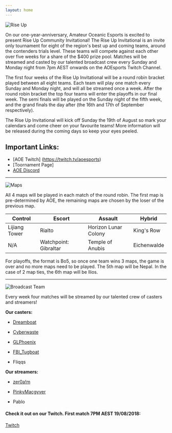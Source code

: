```yaml
---
layout: home
---
```



![Rise Up](https://i.imgur.com/CEQkGoI.png)


On our one-year-anniversary, Amateur Oceanic Esports is excited to present Rise Up Community Invitational! The Rise Up Invitational is an invite only tournament for eight of the region's best up and coming teams, around the contenders trials level. These teams will compete against each other over five weeks for a share of the $400 prize pool. Matches will be streamed and casted by our talented broadcast crew every Sunday and Monday night from 7pm AEST onwards on  the AOEsports Twitch Channel.

The first four weeks of the Rise Up Invitational will be a round robin bracket played between all eight teams. Each team will play one match every Sunday and Monday night, and will all be streamed once a week. After the round robin bracket the top four teams will enter the playoffs in our final week. The semi finals will be played on the Sunday night of the fifth week, and the grand finals the day after (the 16th and 17th of September respectively).

The Rise Up Invitational will kick off Sunday the 19th of August so mark your calendars and come cheer on your favourite teams! More information will be released during the coming days so keep your eyes peeled.

## Important Links:

* [AOE Twitch] (https://twitch.tv/aoesports)
* [Toornament Page]
* [AOE Discord](https://discord.gg/NmFWdUj)

* * *

![Maps](https://i.imgur.com/49zHVlZ.png)

All 4 maps will be played in each match of the round robin. The first map is pre-determined by AOE, the remaining maps are chosen by the loser of the previous map. 

Control | Escort | Assault | Hybrid
------------ | ------------- | ------------ | -------------
Lijiang Tower | Rialto | Horizon Lunar Colony  | King's Row
N/A | Watchpoint: Gibraltar | Temple of Anubis | Eichenwalde
 

For playoffs, the format is Bo5, so once one team wins 3 maps, the game is over and no more maps need to be played. The 5th map will be Nepal. In the case of 2 map ties, the 6th map will be Ilios.

* * *


![Broadcast Team](https://i.imgur.com/Bt2zY48.png)

Every week four matches will be streamed by our talented crew of casters and streamers!

**Our casters:**
* [Dreamboat](https://twitter.com/Dreamboatcasts/)

* [Cyberwaste](https://twitter.com/iAmCyberwaste/)

* [GLPhoenix](https://twitter.com/GLPhoenix/)

* [FBI_Tugboat](https://twitter.com/FBI_Tugboat/)

* Fliqqs

**Our streamers:**
* [zer0a!m](https://www.twitter.com/zer0aim)

* [PinkyMacgyver](https://twitter.com/PinkyMacgyver/)

* Pablo


#### Check it out on our Twitch. First match 7PM AEST 19/08/2018:
[Twitch](https://twitch.tv/AOEsports)
